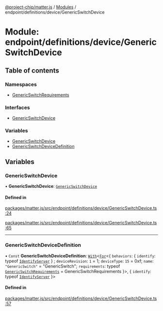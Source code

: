 [@project-chip/matter.js](../README.md) / [Modules](../modules.md) / endpoint/definitions/device/GenericSwitchDevice

# Module: endpoint/definitions/device/GenericSwitchDevice

## Table of contents

### Namespaces

- [GenericSwitchRequirements](endpoint_definitions_device_GenericSwitchDevice.GenericSwitchRequirements.md)

### Interfaces

- [GenericSwitchDevice](../interfaces/endpoint_definitions_device_GenericSwitchDevice.GenericSwitchDevice.md)

### Variables

- [GenericSwitchDevice](endpoint_definitions_device_GenericSwitchDevice.md#genericswitchdevice)
- [GenericSwitchDeviceDefinition](endpoint_definitions_device_GenericSwitchDevice.md#genericswitchdevicedefinition)

## Variables

### GenericSwitchDevice

• **GenericSwitchDevice**: [`GenericSwitchDevice`](../interfaces/endpoint_definitions_device_GenericSwitchDevice.GenericSwitchDevice.md)

#### Defined in

[packages/matter.js/src/endpoint/definitions/device/GenericSwitchDevice.ts:24](https://github.com/project-chip/matter.js/blob/0c058ae17fdba4c0b89b8b13c309011d51782299/packages/matter.js/src/endpoint/definitions/device/GenericSwitchDevice.ts#L24)

[packages/matter.js/src/endpoint/definitions/device/GenericSwitchDevice.ts:65](https://github.com/project-chip/matter.js/blob/0c058ae17fdba4c0b89b8b13c309011d51782299/packages/matter.js/src/endpoint/definitions/device/GenericSwitchDevice.ts#L65)

___

### GenericSwitchDeviceDefinition

• `Const` **GenericSwitchDeviceDefinition**: [`With`](node_export._internal_.md#with)\<[`For`](behavior_cluster_export._internal_.EndpointType.md#for)\<\{ `behaviors`: \{ `identify`: typeof [`IdentifyServer`](behavior_definitions_identify_export.IdentifyServer.md)  } ; `deviceRevision`: ``1`` = 1; `deviceType`: ``15`` = 0xf; `name`: ``"GenericSwitch"`` = "GenericSwitch"; `requirements`: typeof [`GenericSwitchRequirements`](endpoint_definitions_device_GenericSwitchDevice.GenericSwitchRequirements.md) = GenericSwitchRequirements }\>, \{ `identify`: typeof [`IdentifyServer`](behavior_definitions_identify_export.IdentifyServer.md)  }\>

#### Defined in

[packages/matter.js/src/endpoint/definitions/device/GenericSwitchDevice.ts:57](https://github.com/project-chip/matter.js/blob/0c058ae17fdba4c0b89b8b13c309011d51782299/packages/matter.js/src/endpoint/definitions/device/GenericSwitchDevice.ts#L57)
